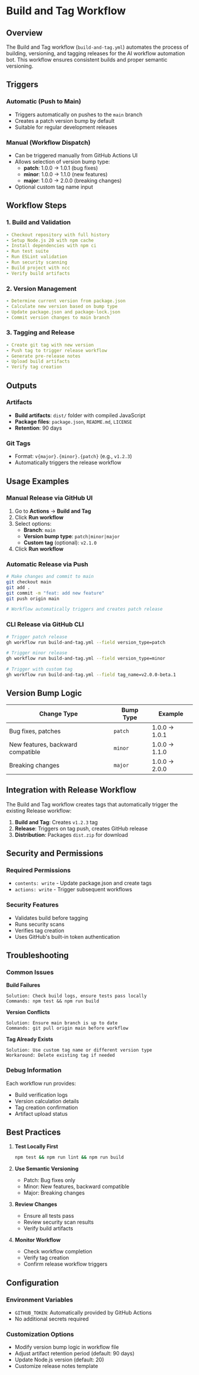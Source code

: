 # Build and Tag Workflow

## Overview

The Build and Tag workflow (`build-and-tag.yml`) automates the process of building, versioning, and tagging releases for the AI workflow automation bot. This workflow ensures consistent builds and proper semantic versioning.

## Triggers

### Automatic (Push to Main)
- Triggers automatically on pushes to the `main` branch
- Creates a patch version bump by default
- Suitable for regular development releases

### Manual (Workflow Dispatch)
- Can be triggered manually from GitHub Actions UI
- Allows selection of version bump type:
  - **patch**: 1.0.0 → 1.0.1 (bug fixes)
  - **minor**: 1.0.0 → 1.1.0 (new features)
  - **major**: 1.0.0 → 2.0.0 (breaking changes)
- Optional custom tag name input

## Workflow Steps

### 1. Build and Validation
```yaml
- Checkout repository with full history
- Setup Node.js 20 with npm cache
- Install dependencies with npm ci
- Run test suite
- Run ESLint validation
- Run security scanning
- Build project with ncc
- Verify build artifacts
```

### 2. Version Management
```yaml
- Determine current version from package.json
- Calculate new version based on bump type
- Update package.json and package-lock.json
- Commit version changes to main branch
```

### 3. Tagging and Release
```yaml
- Create git tag with new version
- Push tag to trigger release workflow
- Generate pre-release notes
- Upload build artifacts
- Verify tag creation
```

## Outputs

### Artifacts
- **Build artifacts**: `dist/` folder with compiled JavaScript
- **Package files**: `package.json`, `README.md`, `LICENSE`
- **Retention**: 90 days

### Git Tags
- Format: `v{major}.{minor}.{patch}` (e.g., `v1.2.3`)
- Automatically triggers the release workflow

## Usage Examples

### Manual Release via GitHub UI

1. Go to **Actions** → **Build and Tag**
2. Click **Run workflow**
3. Select options:
   - **Branch**: `main`
   - **Version bump type**: `patch|minor|major`
   - **Custom tag** (optional): `v2.1.0`
4. Click **Run workflow**

### Automatic Release via Push

```bash
# Make changes and commit to main
git checkout main
git add .
git commit -m "feat: add new feature"
git push origin main

# Workflow automatically triggers and creates patch release
```

### CLI Release via GitHub CLI

```bash
# Trigger patch release
gh workflow run build-and-tag.yml --field version_type=patch

# Trigger minor release
gh workflow run build-and-tag.yml --field version_type=minor

# Trigger with custom tag
gh workflow run build-and-tag.yml --field tag_name=v2.0.0-beta.1
```

## Version Bump Logic

| Change Type | Bump Type | Example |
|-------------|-----------|---------|
| Bug fixes, patches | `patch` | 1.0.0 → 1.0.1 |
| New features, backward compatible | `minor` | 1.0.0 → 1.1.0 |
| Breaking changes | `major` | 1.0.0 → 2.0.0 |

## Integration with Release Workflow

The Build and Tag workflow creates tags that automatically trigger the existing Release workflow:

1. **Build and Tag**: Creates `v1.2.3` tag
2. **Release**: Triggers on tag push, creates GitHub release
3. **Distribution**: Packages `dist.zip` for download

## Security and Permissions

### Required Permissions
- `contents: write` - Update package.json and create tags
- `actions: write` - Trigger subsequent workflows

### Security Features
- Validates build before tagging
- Runs security scans
- Verifies tag creation
- Uses GitHub's built-in token authentication

## Troubleshooting

### Common Issues

**Build Failures**
```
Solution: Check build logs, ensure tests pass locally
Commands: npm test && npm run build
```

**Version Conflicts**
```
Solution: Ensure main branch is up to date
Commands: git pull origin main before workflow
```

**Tag Already Exists**
```
Solution: Use custom tag name or different version type
Workaround: Delete existing tag if needed
```

### Debug Information

Each workflow run provides:
- Build verification logs
- Version calculation details
- Tag creation confirmation
- Artifact upload status

## Best Practices

1. **Test Locally First**
   ```bash
   npm test && npm run lint && npm run build
   ```

2. **Use Semantic Versioning**
   - Patch: Bug fixes only
   - Minor: New features, backward compatible
   - Major: Breaking changes

3. **Review Changes**
   - Ensure all tests pass
   - Review security scan results
   - Verify build artifacts

4. **Monitor Workflow**
   - Check workflow completion
   - Verify tag creation
   - Confirm release workflow triggers

## Configuration

### Environment Variables
- `GITHUB_TOKEN`: Automatically provided by GitHub Actions
- No additional secrets required

### Customization Options
- Modify version bump logic in workflow file
- Adjust artifact retention period (default: 90 days)
- Update Node.js version (default: 20)
- Customize release notes template
